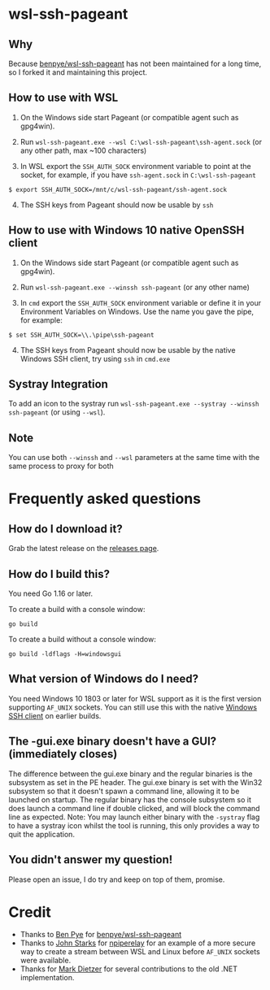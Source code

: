 # wsl-ssh-pageant

## Why
Because [benpye/wsl-ssh-pageant](https://github.com/benpye/wsl-ssh-pageant/) has not been maintained for a long time, so I forked it and maintaining this project.  

## How to use with WSL

1. On the Windows side start Pageant (or compatible agent such as gpg4win).

2. Run `wsl-ssh-pageant.exe --wsl C:\wsl-ssh-pageant\ssh-agent.sock` (or any other path, max ~100 characters)

3. In WSL export the `SSH_AUTH_SOCK` environment variable to point at the socket, for example, if you have `ssh-agent.sock` in `C:\wsl-ssh-pageant`
```
$ export SSH_AUTH_SOCK=/mnt/c/wsl-ssh-pageant/ssh-agent.sock
```

4. The SSH keys from Pageant should now be usable by `ssh`

## How to use with Windows 10 native OpenSSH client

1. On the Windows side start Pageant (or compatible agent such as gpg4win).

2. Run `wsl-ssh-pageant.exe --winssh ssh-pageant` (or any other name)

3. In `cmd` export the `SSH_AUTH_SOCK` environment variable or define it in your Environment Variables on Windows. Use the name you gave the pipe, for example:

```
$ set SSH_AUTH_SOCK=\\.\pipe\ssh-pageant
```

4. The SSH keys from Pageant should now be usable by the native Windows SSH client, try using `ssh` in `cmd.exe`

## Systray Integration

To add an icon to the systray run `wsl-ssh-pageant.exe --systray --winssh ssh-pageant` (or using `--wsl`).

## Note

You can use both `--winssh` and `--wsl` parameters at the same time with the same process to proxy for both

# Frequently asked questions

## How do I download it?
Grab the latest release on the [releases page](https://github.com/AkinoKaede/wsl-ssh-pageant/releases).

## How do I build this?
You need Go 1.16 or later.

To create a build with a console window:
```
go build
```

To create a build without a console window:
```
go build -ldflags -H=windowsgui
```

## What version of Windows do I need?
You need Windows 10 1803 or later for WSL support as it is the first version supporting `AF_UNIX` sockets. You can still use this with the native [Windows SSH client](https://github.com/PowerShell/Win32-OpenSSH/releases) on earlier builds.

## The -gui.exe binary doesn't have a GUI? (immediately closes)
The difference between the gui.exe binary and the regular binaries is the subsystem as set in the PE header. The gui.exe binary is set with the Win32 subsystem so that it doesn't spawn a command line, allowing it to be launched on startup. The regular binary has the console subsystem so it does launch a command line if double clicked, and will block the command line as expected. Note: You may launch either binary with the `-systray` flag to have a systray icon whilst the tool is running, this only provides a way to quit the application.

## You didn't answer my question!
Please open an issue, I do try and keep on top of them, promise.

# Credit

* Thanks to [Ben Pye](https://github.com/benpye/) for [benpye/wsl-ssh-pageant](https://github.com/benpye/wsl-ssh-pageant/)
* Thanks to [John Starks](https://github.com/jstarks/) for [npiperelay](https://github.com/jstarks/npiperelay/) for an example of a more secure way to create a stream between WSL and Linux before `AF_UNIX` sockets were available.
* Thanks for [Mark Dietzer](https://github.com/Doridian) for several contributions to the old .NET implementation.
